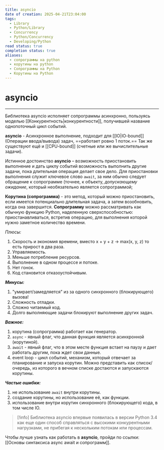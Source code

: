 ```yaml
---
title: asyncio
date of creation: 2025-04-21T23:04:00
tags:
  - Library
  - Python/Library
  - Concurrency
  - Python/Concurrency
  - Developing/Python
read status: true
completion status: true
aliases:
  - сопрограммы на python
  - корутины на python
  - Сопрограммы на Python
  - Корутины на Python
---
```

# asyncio
---
Библиотека asyncio исполняет сопрограммы асинхронно, пользуясь моделью [[Конкурентность|конкурентности]], получившей название однопоточный цикл событий.

**asyncio** - Асинхронное выполнение, подходит для [[IO|IO-bound]] (Операции ввода/вывода) задач, ==работает ровно 1 поток.== Так же существуют ещё и [[CPU-bound]] (счетные или же вычислительные задачи).

Истинное достоинство **asyncio** – возможность приостановить выполнение и дать циклу событий возможность выполнить другие задачи, пока длительная операция делает свое дело. Для приостановки выполнения служит ключевое слово `await`, за ним обычно следует обращение к сопрограмме (точнее, к объекту, *допускающему ожидание*, который необязательно является сопрограммой;

**Корутина (сопрограмма)** - это метод, который можно приостановить, если имеется потенциально длительная задача, а затем возобновить, когда она завершится. **Сопрограмму** можно рассматривать как обычную функцию Python, наделенную сверхспособностью: приостанавливаться, встретив операцию, для выполнения которой нужно заметное количество времени.

*Плюсы:*
1. Скорость и экономия времени, вместо x + y + z -> max(x, y, z) то есть прирост в два раза.
2. Управляемость.
3. Меньше потребление ресурсов.
4. Выполнение в одном процессе и потоке.
5. Нет гонок.
6. Код становится отказоустойчивым.

***Минусы:***
1. "умирает/замедляется" из за одного синхронного (блокирующего) вызова!
2. Сложность отладки.
3. Сложно читаемый код.
4. Долго выполняющие задачи блокируют выполнение других задач.

***Важное:***
1. корутина (сопрограмма) работает как генератор.
2. `async` - явный флаг, что данная функция является асинхронной (корутиной).
3. `await` - явный флаг, что в этом месте функция встает на паузу и дает работать другим, пока ждет свои данные.
4. event loop - цикл событий, механизм, который отвечает за планирование и запуска корутин. Можно представить как список/очередь, из которого в вечном списке достаются и запускаются корутины.


***Частые ошибки:***
1. не использование `await` внутри корутины.
2. создание корутины, но использование её, как функции.
3. использование внутри корутин синхронного (блокирующего) кода, в том числе IO.

>[!info]
>Библиотека asyncio впервые появилась в версии Python 3.4 как еще один способ справляться с высокими конкурентными нагрузками, не прибегая к нескольким потокам или процессам.

Чтобы лучше узнать как работать в **asyncio**, пройди по ссылки: [[Основы синтаксиса async await и сопрограмм]].
